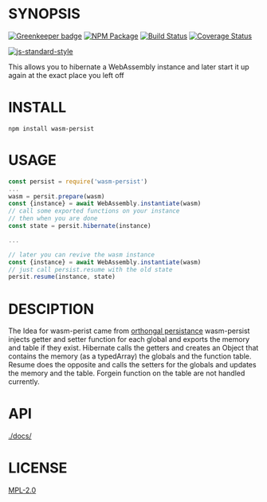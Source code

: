 # SYNOPSIS 

[![Greenkeeper badge](https://badges.greenkeeper.io/dfinity/wasm-persist.svg)](https://greenkeeper.io/)
[![NPM Package](https://img.shields.io/npm/v/wasm-persist.svg?style=flat-square)](https://www.npmjs.org/package/wasm-persist)
[![Build Status](https://img.shields.io/travis/dfinity/wasm-persist.svg?branch=master&style=flat-square)](https://travis-ci.org/dfinity/wasm-persist)
[![Coverage Status](https://img.shields.io/coveralls/dfinity/wasm-persist.svg?style=flat-square)](https://coveralls.io/r/dfinity/wasm-persist)

[![js-standard-style](https://cdn.rawgit.com/feross/standard/master/badge.svg)](https://github.com/feross/standard)  

This allows you to hibernate a WebAssembly instance and later start it up again
at the exact place you left off

# INSTALL
`npm install wasm-persist`

# USAGE

```javascript
const persist = require('wasm-persist')
...
wasm = persit.prepare(wasm)
const {instance} = await WebAssembly.instantiate(wasm)
// call some exported functions on your instance 
// then when you are done
const state = persit.hibernate(instance)

...

// later you can revive the wasm instance
const {instance} = await WebAssembly.instantiate(wasm)
// just call persist.resume with the old state
persit.resume(instance, state)
```
# DESCIPTION
The Idea for wasm-perist came from [orthongal persistance](https://en.wikipedia.org/wiki/Persistence_(computer_science)#Orthogonal_or_transparent_persistence)
wasm-persist injects getter and setter function for each global and exports the 
memory and table if they exist. Hibernate calls the getters and creates an Object
that contains the memory (as a typedArray) the globals and the function table.
Resume does the opposite and calls the setters for the globals and updates the
memory and the table. Forgein function on the table are not handled currently.

# API
[./docs/](./docs/index.md)

# LICENSE
[MPL-2.0][LICENSE]

[LICENSE]: https://tldrlegal.com/license/mozilla-public-license-2.0-(mpl-2)
